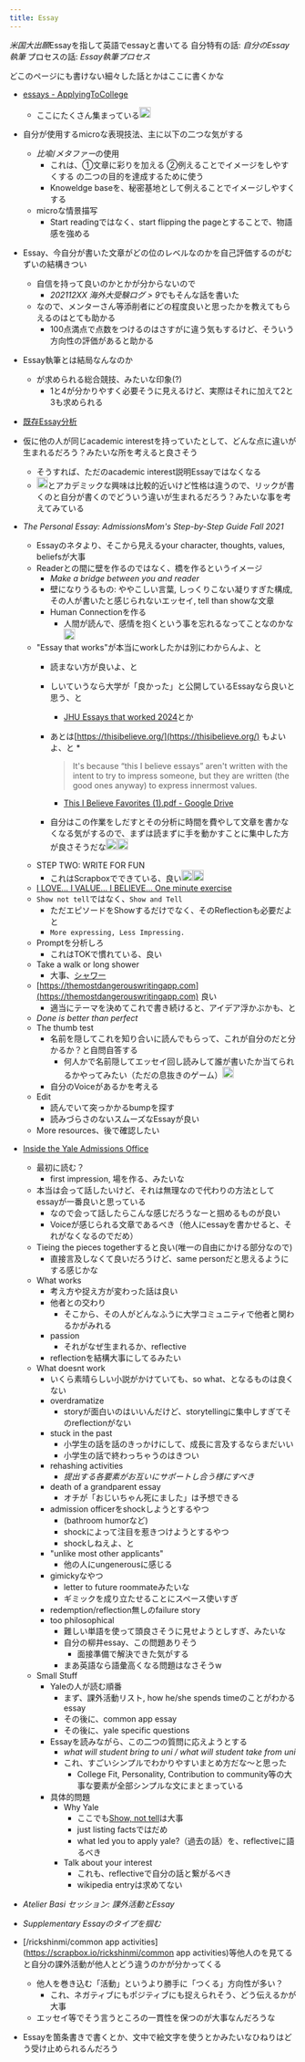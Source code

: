 ```yaml
---
title: Essay
---
```


*米国大出願*Essayを指して英語でessayと書いてる
自分特有の話: *自分のEssay執筆*
プロセスの話: *Essay執筆プロセス*

どこのページにも書けない細々した話とかはここに書くかな

* [essays - ApplyingToCollege](https://www.reddit.com/r/ApplyingToCollege/wiki/essays)
  
  * ここにたくさん集まっている<img src='https://scrapbox.io/api/pages/blu3mo-public/blu3mo/icon' alt='blu3mo.icon' height="19.5"/>
* 自分が使用するmicroな表現技法、主に以下の二つな気がする
  
  * *比喩*/*メタファー*の使用
    * これは、①文章に彩りを加える ②例えることでイメージをしやすくする の二つの目的を達成するために使う
    * Knoweldge baseを、秘密基地として例えることでイメージしやすくする
  * microな情景描写
    * Start readingではなく、start flipping the pageとすることで、物語感を強める
* Essay、今自分が書いた文章がどの位のレベルなのかを自己評価するのがむずいの結構きつい
  
  * 自信を持って良いのかとかが分からないので
    * *202112XX 海外大受験ログ > 9*でもそんな話を書いた
  * なので、メンターさん等添削者にどの程度良いと思ったかを教えてもらえるのはとても助かる
    * 100点満点で点数をつけるのはさすがに違う気もするけど、そういう方向性の評価があると助かる
* Essay執筆とは結局なんなのか
  
  * が求められる総合競技、みたいな印象(?)
    * 1と4が分かりやすく必要そうに見えるけど、実際はそれに加えて2と3も求められる
* [既存Essay分析](%E6%97%A2%E5%AD%98Essay%E5%88%86%E6%9E%90.md)

* 仮に他の人が同じacademic interestを持っていたとして、どんな点に違いが生まれるだろう？みたいな所を考えると良さそう
  
  * そうすれば、ただのacademic interest説明Essayではなくなる
  * <img src='https://scrapbox.io/api/pages/blu3mo-public/rickshinmi/icon' alt='rickshinmi.icon' height="19.5"/>とアカデミックな興味は比較的近いけど性格は違うので、リックが書くのと自分が書くのでどういう違いが生まれるだろう？みたいな事を考えてみている
* *The Personal Essay: AdmissionsMom's Step-by-Step Guide Fall 2021*
  
  * Essayのネタより、そこから見えるyour character, thoughts, values, beliefsが大事
  * Readerとの間に壁を作るのではなく、橋を作るというイメージ
    * *Make a bridge between you and reader*
    * 壁になりうるもの: ややこしい言葉, しっくりこない凝りすぎた構成, その人が書いたと感じられないエッセイ, tell than showな文章
    * Human Connectionを作る
      * 人間が読んで、感情を抱くという事を忘れるなってことなのかな<img src='https://scrapbox.io/api/pages/blu3mo-public/blu3mo/icon' alt='blu3mo.icon' height="19.5"/>
  * "Essay that works"が本当にworkしたかは別にわからんよ、と
    * 読まない方が良いよ、と
    * しいていうなら大学が「良かった」と公開しているEssayなら良いと思う、と
      * [JHU Essays that worked 2024](JHU%20Essays%20that%20worked%202024.md)とか
    * あとは[https://thisibelieve.org/](https://thisibelieve.org/) もよいよ、と
      * 
         > 
         > It's because “this I believe essays” aren't written with the intent to try to impress someone, but they are written (the good ones anyway) to express innermost values.
      
      * [This I Believe Favorites (1).pdf - Google Drive](https://drive.google.com/file/d/18LP5tMHxbH_Os4GqyRqaackbG7AQKDD_/view)
    * 自分はこの作業をしだすとその分析に時間を費やして文章を書かなくなる気がするので、まずは読まずに手を動かすことに集中した方が良さそうだな<img src='https://scrapbox.io/api/pages/blu3mo-public/blu3mo/icon' alt='blu3mo.icon' height="19.5"/><img src='https://scrapbox.io/api/pages/blu3mo-public/blu3mo/icon' alt='blu3mo.icon' height="19.5"/>
  * STEP TWO: WRITE FOR FUN
    * これはScrapboxでできている、良い<img src='https://scrapbox.io/api/pages/blu3mo-public/blu3mo/icon' alt='blu3mo.icon' height="19.5"/><img src='https://scrapbox.io/api/pages/blu3mo-public/blu3mo/icon' alt='blu3mo.icon' height="19.5"/>
  * [I LOVE… I VALUE… I BELIEVE... One minute exercise](I%20LOVE%E2%80%A6%20I%20VALUE%E2%80%A6%20I%20BELIEVE...%20One%20minute%20exercise.md)
  * `Show not tell`ではなく、`Show and Tell`
    * ただエピソードをShowするだけでなく、そのReflectionも必要だよと
    * `More expressing, Less Impressing.`
  * Promptを分析しろ
    * これはTOKで慣れている、良い
  * Take a walk or long shower
    * 大事、[シャワー](%E3%82%B7%E3%83%A3%E3%83%AF%E3%83%BC.md)
  * [https://themostdangerouswritingapp.com](https://themostdangerouswritingapp.com) 良い
    * 適当にテーマを決めてこれで書き続けると、アイデア浮かぶかも、と
  * *Done is better than perfect*
  * The thumb test
    * 名前を隠してこれを知り合いに読んでもらって、これが自分のだと分かるか？と自問自答する
      * 何人かで名前隠してエッセイ回し読みして誰が書いたか当てられるかやってみたい（ただの息抜きのゲーム）<img src='https://scrapbox.io/api/pages/blu3mo-public/kaya/icon' alt='kaya.icon' height="19.5"/>
    * 自分のVoiceがあるかを考える
  * Edit
    * 読んでいて突っかかるbumpを探す
    * 読みづらさのないスムーズなEssayが良い
  * More resources、後で確認したい
* [Inside the Yale Admissions Office](Inside%20the%20Yale%20Admissions%20Office.md)
  
  * 最初に読む？
    * first impression, 場を作る、みたいな
  * 本当は会って話したいけど、それは無理なので代わりの方法としてessayが一番良いと思っている
    * なので会って話したらこんな感じだろうなーと掴めるものが良い
    * Voiceが感じられる文章であるべき（他人にessayを書かせると、それがなくなるのでだめ）
  * Tieing the pieces togetherすると良い(唯一の自由にかける部分なので)
    * 直接言及しなくて良いだろうけど、same personだと思えるようにする感じかな
  * What works
    * 考え方や捉え方が変わった話は良い
    * 他者との交わり
      * そこから、その人がどんなふうに大学コミュニティで他者と関わるかがみれる
    * passion
      * それがなぜ生まれるか、reflective
    * reflectionを結構大事にしてるみたい
  * What doesnt work
    * いくら素晴らしい小説がかけていても、so what、となるものは良くない
    * overdramatize
      * storyが面白いのはいいんだけど、storytellingに集中しすぎてそのreflectionがない
    * stuck in the past
      * 小学生の話を話のきっかけにして、成長に言及するならまだいい
      * 小学生の話で終わっちゃうのはきつい
    * rehashing activities
      * *提出する各要素がお互いにサポートし合う様にすべき*
    * death of a grandparent essay
      * オチが「おじいちゃん死にました」は予想できる
    * admission officerをshockしようとするやつ
      * (bathroom humorなど)
      * shockによって注目を惹きつけようとするやつ
      * shockしねえよ、と
    * "unlike most other applicants"
      * 他の人にungenerousに感じる
    * gimickyなやつ
      * letter to future roommateみたいな
      * ギミックを成り立たせることにスペース使いすぎ
    * redemption/reflection無しのfailure story
    * too philosophical
      * 難しい単語を使って頭良さそうに見せようとしすぎ、みたいな
      * 自分の柳井essay、この問題ありそう
        * 面接準備で解決できた気がする
      * まあ英語なら語彙高くなる問題はなさそうw
  * Small Stuff
    * Yaleの人が読む順番
      * まず、課外活動リスト, how he/she spends timeのことがわかるessay
      * その後に、common app essay
      * その後に、yale specific questions
    * Essayを読みながら、この二つの質問に応えようとする
      * *what will student bring to uni / what will student take from uni*
      * これ、すごいシンプルでわかりやすいまとめ方だな〜と思った
        * College Fit, Personality, Contribution to community等の大事な要素が全部シンプルな文にまとまっている
    * 具体的問題
      * Why Yale
        * ここでも[Show, not tell](Show,%20not%20tell.md)は大事
        * just listing factsではだめ
        * what led you to apply yale?（過去の話）を、reflectiveに語るべき
      * Talk about your interest
        * これも、reflectiveで自分の話と繋がるべき
        * wikipedia entryは求めてない
* *Atelier Basi セッション: 課外活動とEssay*

* *Supplementary Essayのタイプを掴む*

* \[/rickshinmi/common app activities\](https://scrapbox.io/rickshinmi/common app activities)等他人のを見てると自分の課外活動が他人とどう違うのかが分かってくる
  
  * 他人を巻き込む「活動」というより勝手に「つくる」方向性が多い？
    * これ、ネガティブにもポジティブにも捉えられそう、どう伝えるかが大事
  * エッセイ等でそう言うところの一貫性を保つのが大事なんだろうな
* Essayを箇条書きで書くとか、文中で絵文字を使うとかみたいなひねりはどう受け止められるんだろう
